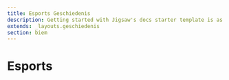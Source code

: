 ```yaml
---
title: Esports Geschiedenis
description: Getting started with Jigsaw's docs starter template is as easy as 1, 2, 3.
extends: _layouts.geschiedenis
section: biem
---
```


# Esports